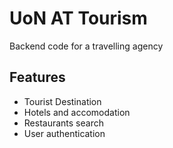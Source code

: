 # UoN AT Tourism
Backend code for a travelling agency

## Features
<ul>
  <li>Tourist Destination</li>
  <li>Hotels and accomodation</li>
  <li>Restaurants search</li>
  <li>User authentication</li>
</ul>
